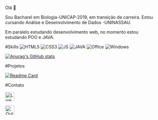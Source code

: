 Olá 👋

Sou Bacharel em Biologia-UNICAP-2019, em transição de carreira. Estou cursando Análise e Desenvolvimento de Dados -UNINASSAU.

Em paralelo estudando desenvolvimento web, no momento estou estudando POO e JAVA.

#Skills
![HTML5](https://img.shields.io/badge/HTML5-E34F26?style=for-the-badge&logo=html5&logoColor=white)
![CSS3](https://img.shields.io/badge/CSS3-1572B6?style=for-the-badge&logo=css3&logoColor=white)
![JS](https://img.shields.io/badge/JavaScript-323330?style=for-the-badge&logo=javascript&logoColor=F7DF1E)
![JAVA](https://img.shields.io/badge/Java-ED8B00?style=for-the-badge&logo=java&logoColor=white)
![Office](https://img.shields.io/badge/Microsoft_Office-D83B01?style=for-the-badge&logo=microsoft-office&logoColor=white)
![Windows](https://img.shields.io/badge/Windows-0078D6?style=for-the-badge&logo=windows&logoColor=white)

[![Anurag's GitHub stats](https://github-readme-stats.vercel.app/api?username=SantosEmerson&theme=merko)](https://github.com/anuraghazra/github-readme-stats)

#Projetos

[![Readme Card](https://github-readme-stats.vercel.app/api/pin/?username=SantosEmerson&repo=devweekgit.santosemersongithub.io)](https://github.com/anuraghazra/github-readme-stats)

#Contato

[<img src='https://img.shields.io/badge/LinkedIn-0077B5?style=for-the-badge&logo=linkedin&logoColor=white' alt='Linkedin' height='30'>](https://www.linkedin.com/in/emerson-dos-santos-a598681b7/)

[<img src='https://img.shields.io/badge/Microsoft_Outlook-0078D4?style=for-the-badge&logo=microsoft-outlook&logoColor=white' alt='Outlook' height='30'>](https://emersonbio@outlook.com.br)
![]()
